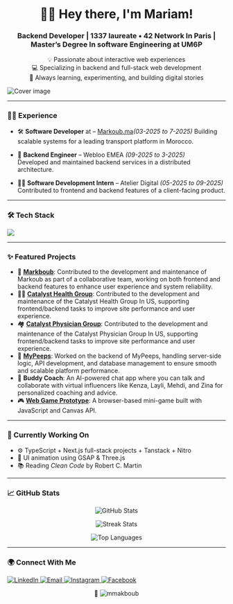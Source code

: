 
<h1 align="center">👩‍💻 Hey there, I'm Mariam!</h1>
<h3 align="center">Backend Developer | 1337 laureate • 42 Network In Paris | Master’s Degree In software Engineering at UM6P </h3>

<p align="center">
  💡 Passionate about interactive web experiences<br>
  💻 Specializing in backend and full-stack web development<br>
  🚀 Always learning, experimenting, and building digital stories
</p>

<img align="center" src="https://res.cloudinary.com/dafjoc7f3/image/upload/v1711405710/Screen_Shot_2024-03-25_at_10.26.40_PM_afz2hz.png" alt="Cover image" />

---

### 🧑‍💼 Experience

- 🛠️ **Software Developer**  at – [Markoub.ma](https://markoub.ma)*(03-2025 to 7-2025)* 
  Building scalable systems for a leading transport platform in Morocco.
  
- 🧪 **Backend Engineer** – Webloo EMEA *(09-2025 to 3-2025)*  
  Developed and maintained backend services in a distributed architecture.

- 🧑‍💻 **Software Development Intern** – Atelier Digital *(05-2025 to 09-2025)*  
  Contributed to frontend and backend features of a client-facing product.

---

### 🛠️ Tech Stack

<p>
  <img src="https://skillicons.dev/icons?i=ts,js,react,next,nodejs,express,html,css,tailwind,postgres,mysql,mongodb,git,github,vscode,figma" />
</p>

---

### ✨ Featured Projects
- 🚌 [**Markboub**]([https://markoub.ma/]): Contributed to the development and maintenance of Markoub as part of a collaborative team, working on both frontend and backend features to enhance user experience and system reliability.
- 🧑‍⚕️ [**Catalyst Health Group**]([https://www.catalysthealthgroup.net/catalyst-physician-group/]): Contributed to the development and maintenance of the Catalyst Health Group In US, supporting frontend/backend tasks to improve site performance and user experience.
- 🏘️ [**Catalyst Physician Group**]([https://www.catalysthealthgroup.net/catalyst-physician-group/]): Contributed to the development and maintenance of the Catalyst Physician Group In US, supporting frontend/backend tasks to improve site performance and user experience.
- 💬 [**MyPeeps**]([https://mypeeps.net/]): Worked on the backend of MyPeeps, handling server-side logic, API development, and database management to ensure smooth and scalable platform performance.
- 🤖 **Buddy Coach**: An AI-powered chat app where you can talk and collaborate with virtual influencers like Kenza, Layli, Mehdi, and Zina for personalized coaching and advice.
- 🎮 [**Web Game Prototype**]([https://github.com/mmakboub/your-game](https://github.com/mmakboub/Ping_Pong_Game)): A browser-based mini-game built with JavaScript and Canvas API.

---

### 🧠 Currently Working On

- ⚙️ TypeScript + Next.js full-stack projects + Tanstack + Nitro  
- 🎨 UI animation using GSAP & Three.js  
- 📚 Reading *Clean Code* by Robert C. Martin  

---

### 📈 GitHub Stats

<p align="center">
  <img src="https://github-readme-stats.vercel.app/api?username=mmakboub&show_icons=true&locale=en" alt="GitHub Stats" />
</p>
<p align="center">
  <img src="https://github-readme-streak-stats.herokuapp.com/?user=mmakboub" alt="Streak Stats" />
</p>
<p align="center">
  <img src="https://github-readme-stats.vercel.app/api/top-langs?username=mmakboub&layout=compact" alt="Top Languages" />
</p>

---

### 🌍 Connect With Me

<p>
  <a href="https://www.linkedin.com/in/mariam-makboub-932687186/" target="_blank">
    <img src="https://img.shields.io/badge/LinkedIn-blue?style=for-the-badge&logo=linkedin" alt="LinkedIn" />
  </a>
  <a href="mailto:makboubmariam@gmail.com">
    <img src="https://img.shields.io/badge/Email-D14836?style=for-the-badge&logo=gmail&logoColor=white" alt="Email" />
  </a>
  <a href="https://www.instagram.com/__mariamma/" target="_blank">
    <img src="https://img.shields.io/badge/Instagram-E4405F?style=for-the-badge&logo=instagram&logoColor=white" alt="Instagram" />
  </a>
  <a href="https://www.facebook.com/mariam.makboub/" target="_blank">
    <img src="https://img.shields.io/badge/Facebook-1877F2?style=for-the-badge&logo=facebook&logoColor=white" alt="Facebook" />
  </a>
</p>

<p align="center">👀 <img src="https://komarev.com/ghpvc/?username=mmakboub&label=Profile%20views&color=0e75b6&style=flat" alt="mmakboub" /></p>

<!---
mmakboub/mmakboub is a ✨ special ✨ repository because its `README.md` (this file) appears on your GitHub profile.
You can click the Preview link to take a look at your changes.
--->
